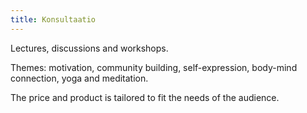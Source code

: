 ```yaml
---
title: Konsultaatio
---
```


Lectures, discussions and workshops. 

Themes: motivation, community building, self-expression, body-mind connection, yoga and meditation. 

The price and product is tailored to fit the needs of the audience.
